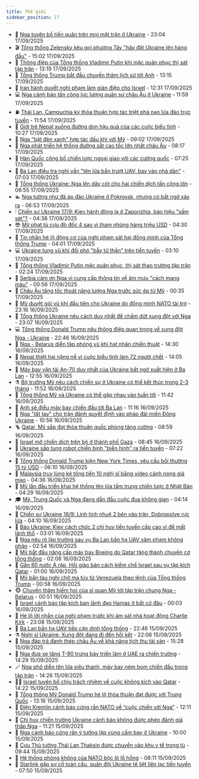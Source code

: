 ```yaml
---
title: Thế giới
sidebar_position: 17
---
```


<!-- dantri-the-gioi:START -->
- 🌋 [Nga tuyên bố tiến quân trên mọi mặt trận ở Ukraine](https://dantri.com.vn/the-gioi/nga-tuyen-bo-tien-quan-tren-moi-mat-tran-o-ukraine-20250918055822895.htm) - 23:04 17/09/2025
- 🎬 [Tổng thống Zelensky kêu gọi phương Tây &quot;hãy đặt Ukraine lên hàng đầu&quot;](https://dantri.com.vn/the-gioi/tong-thong-zelensky-keu-goi-phuong-tay-hay-dat-ukraine-len-hang-dau-20250917212614745.htm) - 15:02 17/09/2025
- 🧰 [Thông điệp của Tổng thống Vladimir Putin khi mặc quân phục thị sát tập trận](https://dantri.com.vn/the-gioi/thong-diep-cua-tong-thong-vladimir-putin-khi-mac-quan-phuc-thi-sat-tap-tran-20250917201315813.htm) - 13:19 17/09/2025
- 🌋 [Tổng thống Trump bắt đầu chuyến thăm lịch sử tới Anh](https://dantri.com.vn/the-gioi/tong-thong-trump-bat-dau-chuyen-tham-lich-su-toi-anh-20250917192515411.htm) - 13:15 17/09/2025
- 🗽 [Iran hành quyết nghi phạm làm gián điệp cho Israel](https://dantri.com.vn/the-gioi/iran-hanh-quyet-nghi-pham-lam-gian-diep-cho-israel-20250917190002621.htm) - 12:31 17/09/2025
- 💻 [Nga cảnh báo tấn công lực lượng quân sự châu Âu ở Ukraine](https://dantri.com.vn/the-gioi/nga-canh-bao-tan-cong-luc-luong-quan-su-chau-au-o-ukraine-20250917175100351.htm) - 11:59 17/09/2025
- ⛽️ [Thái Lan, Campuchia ký thỏa thuận hợp tác triệt phá nạn lừa đảo trực tuyến](https://dantri.com.vn/the-gioi/thai-lan-campuchia-ky-thoa-thuan-hop-tac-triet-pha-nan-lua-dao-truc-tuyen-20250917172309391.htm) - 11:54 17/09/2025
- 🤩 [Giới trẻ Nepal xuống đường dọn hậu quả của các cuộc biểu tình](https://dantri.com.vn/the-gioi/gioi-tre-nepal-xuong-duong-don-hau-qua-cua-cac-cuoc-bieu-tinh-20250917171103335.htm) - 10:27 17/09/2025
- 🧐 [Nga &quot;bật đèn xanh&quot; hợp tác dầu khí với Mỹ](https://dantri.com.vn/the-gioi/nga-bat-den-xanh-hop-tac-dau-khi-voi-my-20250917155021440.htm) - 09:02 17/09/2025
- 🎊 [Nga phát triển hệ thống đường sắt cao tốc lớn nhất châu Âu](https://dantri.com.vn/the-gioi/nga-phat-trien-he-thong-duong-sat-cao-toc-lon-nhat-chau-au-20250917150405622.htm) - 08:17 17/09/2025
- 📝 [Hàn Quốc công bố chiến lược ngoại giao với các cường quốc](https://dantri.com.vn/the-gioi/han-quoc-cong-bo-chien-luoc-ngoai-giao-voi-cac-cuong-quoc-20250917141816790.htm) - 07:25 17/09/2025
- 🤡 [Ba Lan điều tra nghi vấn &quot;tên lửa bắn trượt UAV, bay vào nhà dân&quot;](https://dantri.com.vn/the-gioi/ba-lan-dieu-tra-nghi-van-ten-lua-ban-truot-uav-bay-vao-nha-dan-20250917135130890.htm) - 07:03 17/09/2025
- 🥷 [Tổng thống Ukraine: Nga lên dây cót cho hai chiến dịch tấn công lớn](https://dantri.com.vn/the-gioi/tong-thong-ukraine-nga-len-day-cot-cho-hai-chien-dich-tan-cong-lon-20250917134911799.htm) - 06:55 17/09/2025
- 🏊 [Nga tưởng như đã áp đảo Ukraine ở Pokrovsk, nhưng có bất ngờ xảy ra](https://dantri.com.vn/the-gioi/nga-tuong-nhu-da-ap-dao-ukraine-o-pokrovsk-nhung-co-bat-ngo-xay-ra-20250917123949691.htm) - 06:53 17/09/2025
- 🕯 [Chiến sự Ukraine 17/9: Kiev hành động lạ ở Zaporizhia, báo hiệu &quot;sấm sét&quot;?](https://dantri.com.vn/the-gioi/chien-su-ukraine-179-kiev-hanh-dong-la-o-zaporizhia-bao-hieu-sam-set-20250917111434495.htm) - 04:38 17/09/2025
- 😎 [Mỹ phạt tù cựu đô đốc 4 sao vì tham nhũng hàng triệu USD](https://dantri.com.vn/the-gioi/my-phat-tu-cuu-do-doc-4-sao-vi-tham-nhung-hang-trieu-usd-20250917111103684.htm) - 04:30 17/09/2025
- 🌈 [Tin nhắn hé lộ động cơ của nghi phạm sát hại đồng minh của Tổng thống Trump](https://dantri.com.vn/the-gioi/tin-nhan-he-lo-dong-co-cua-nghi-pham-sat-hai-dong-minh-cua-tong-thong-trump-20250917105044485.htm) - 04:01 17/09/2025
- 💻 [Ukraine tung vũ khí đối phó &quot;bẫy tử thần&quot; trên tiền tuyến](https://dantri.com.vn/the-gioi/ukraine-tung-vu-khi-doi-pho-bay-tu-than-tren-tien-tuyen-20250917100517917.htm) - 03:10 17/09/2025
- 🤖 [Tổng thống Vladimir Putin mặc quân phục, thị sát thao trường tập trận](https://dantri.com.vn/the-gioi/tong-thong-vladimir-putin-mac-quan-phuc-thi-sat-thao-truong-tap-tran-20250917082321479.htm) - 02:24 17/09/2025
- 🦏 [Serbia cảm ơn Nga vì cung cấp thông tin về âm mưu &quot;cách mạng màu&quot;](https://dantri.com.vn/the-gioi/serbia-cam-on-nga-vi-cung-cap-thong-tin-ve-am-muu-cach-mang-mau-20250917075513664.htm) - 00:56 17/09/2025
- 🌁 [Châu Âu tăng tốc thoát năng lượng Nga trước sức ép từ Mỹ](https://dantri.com.vn/the-gioi/chau-au-tang-toc-thoat-nang-luong-nga-truoc-suc-ep-tu-my-20250917071332000.htm) - 00:35 17/09/2025
- 🐘 [Mỹ duyệt gói vũ khí đầu tiên cho Ukraine do đồng minh NATO tài trợ](https://dantri.com.vn/the-gioi/my-duyet-goi-vu-khi-dau-tien-cho-ukraine-do-dong-minh-nato-tai-tro-20250917060900028.htm) - 23:16 16/09/2025
- 🥷 [Tổng thống Ukraine nêu cách duy nhất để chấm dứt xung đột với Nga](https://dantri.com.vn/the-gioi/tong-thong-ukraine-neu-cach-duy-nhat-de-cham-dut-xung-dot-voi-nga-20250917055615603.htm) - 23:07 16/09/2025
- 💻 [Tổng thống Donald Trump nêu thông điệp quan trọng về xung đột Nga - Ukraine](https://dantri.com.vn/the-gioi/tong-thong-donald-trump-neu-thong-diep-quan-trong-ve-xung-dot-nga-ukraine-20250917052954722.htm) - 22:46 16/09/2025
- 🎡 [Nga - Belarus diễn tập phóng vũ khí hạt nhân chiến thuật](https://dantri.com.vn/the-gioi/nga-belarus-dien-tap-phong-vu-khi-hat-nhan-chien-thuat-20250916210514827.htm) - 14:30 16/09/2025
- 🧰 [Nepal thiệt hại nặng nề vì cuộc biểu tình làm 72 người chết](https://dantri.com.vn/the-gioi/nepal-thiet-hai-nang-ne-vi-cuoc-bieu-tinh-lam-72-nguoi-chet-20250916204657453.htm) - 14:05 16/09/2025
- 🥸 [Máy bay vận tải An-70 duy nhất của Ukraine bất ngờ xuất hiện ở Ba Lan](https://dantri.com.vn/the-gioi/may-bay-van-tai-an-70-duy-nhat-cua-ukraine-bat-ngo-xuat-hien-o-ba-lan-20250916194556614.htm) - 12:55 16/09/2025
- ⚗️ [Bộ trưởng Mỹ nêu cách chiến sự ở Ukraine có thể kết thúc trong 2-3 tháng](https://dantri.com.vn/the-gioi/bo-truong-my-neu-cach-chien-su-o-ukraine-co-the-ket-thuc-trong-2-3-thang-20250916171458960.htm) - 11:52 16/09/2025
- 🌮 [Tổng thống Mỹ và Ukraine có thể gặp nhau vào tuần tới](https://dantri.com.vn/the-gioi/tong-thong-my-va-ukraine-co-the-gap-nhau-vao-tuan-toi-20250916183809594.htm) - 11:42 16/09/2025
- 🎃 [Anh sẽ điều máy bay chiến đấu tới Ba Lan](https://dantri.com.vn/the-gioi/anh-se-dieu-may-bay-chien-dau-toi-ba-lan-20250916173157774.htm) - 11:16 16/09/2025
- 💫 [Nga &quot;tất tay&quot; cho trận đánh quyết định vào pháo đài miền Đông Ukraine](https://dantri.com.vn/the-gioi/nga-tat-tay-cho-tran-danh-quyet-dinh-vao-phao-dai-mien-dong-ukraine-20250916164918407.htm) - 10:56 16/09/2025
- 🪜 [Qatar, Mỹ sắp đạt thỏa thuận quốc phòng tăng cường](https://dantri.com.vn/the-gioi/qatar-my-sap-dat-thoa-thuan-quoc-phong-tang-cuong-20250916154513875.htm) - 08:59 16/09/2025
- 🌋 [Israel mở chiến dịch trên bộ ở thành phố Gaza](https://dantri.com.vn/the-gioi/israel-mo-chien-dich-tren-bo-o-thanh-pho-gaza-20250916153325696.htm) - 08:45 16/09/2025
- 🦏 [Ukraine sắp tung robot chiến binh &quot;biến hình&quot; ra tiền tuyến](https://dantri.com.vn/the-gioi/ukraine-sap-tung-robot-chien-binh-bien-hinh-ra-tien-tuyen-20250916134247620.htm) - 07:22 16/09/2025
- 👀 [Tổng thống Donald Trump kiện New York Times, yêu cầu bồi thường 15 tỷ USD](https://dantri.com.vn/the-gioi/tong-thong-donald-trump-kien-new-york-times-yeu-cau-boi-thuong-15-ty-usd-20250916114117744.htm) - 06:10 16/09/2025
- 🧰 [Malaysia truy lùng kẻ tống tiền 10 nghị sĩ bằng video cảnh nóng giả mạo](https://dantri.com.vn/the-gioi/malaysia-truy-lung-ke-tong-tien-10-nghi-si-bang-video-canh-nong-gia-mao-20250916112339568.htm) - 04:36 16/09/2025
- 🚀 [Mỹ lần đầu triển khai hệ thống tên lửa tầm trung chiến lược ở Nhật Bản](https://dantri.com.vn/the-gioi/my-lan-dau-trien-khai-he-thong-ten-lua-tam-trung-chien-luoc-o-nhat-ban-20250916111751521.htm) - 04:29 16/09/2025
- 🎓 [Mỹ, Trung Quốc và Nga đang dẫn đầu cuộc đua không gian](https://dantri.com.vn/the-gioi/my-trung-quoc-va-nga-dang-dan-dau-cuoc-dua-khong-gian-20250915154829948.htm) - 04:14 16/09/2025
- 🥸 [Chiến sự Ukraine 16/9: Lính tinh nhuệ 2 bên vào trận, Dobropolye rực lửa](https://dantri.com.vn/the-gioi/chien-su-ukraine-169-linh-tinh-nhue-2-ben-vao-tran-dobropolye-ruc-lua-20250916105006880.htm) - 04:10 16/09/2025
- 🦅 [Báo Ukraine: Kiev cách chức 2 chỉ huy tiền tuyến cấp cao vì để mất lãnh thổ](https://dantri.com.vn/the-gioi/bao-ukraine-kiev-cach-chuc-2-chi-huy-tien-tuyen-cap-cao-vi-de-mat-lanh-tho-20250916095911671.htm) - 03:01 16/09/2025
- 🤭 [Nga nêu rõ lập trường sau vụ Ba Lan bắn hạ UAV xâm phạm không phận](https://dantri.com.vn/the-gioi/nga-neu-ro-lap-truong-sau-vu-ba-lan-ban-ha-uav-xam-pham-khong-phan-20250916095125517.htm) - 02:54 16/09/2025
- 🤖 [Mỹ bắt đầu nâng cấp máy bay Boeing do Qatar tặng thành chuyên cơ tổng thống](https://dantri.com.vn/the-gioi/my-bat-dau-nang-cap-may-bay-boeing-do-qatar-tang-thanh-chuyen-co-tong-thong-20250916084824518.htm) - 02:08 16/09/2025
- 🐲 [Gần 60 nước Ả rập, Hồi giáo bàn cách kiềm chế Israel sau vụ tập kích Qatar](https://dantri.com.vn/the-gioi/gan-60-nuoc-a-rap-hoi-giao-ban-cach-kiem-che-israel-sau-vu-tap-kich-qatar-20250916072028958.htm) - 01:00 16/09/2025
- 🫣 [Mỹ bắn tàu nghi chở ma túy từ Venezuela theo lệnh của Tổng thống Trump](https://dantri.com.vn/the-gioi/my-ban-tau-nghi-cho-ma-tuy-tu-venezuela-theo-lenh-cua-tong-thong-trump-20250916061345055.htm) - 00:58 16/09/2025
- 🐵 [Chuyến thăm hiếm hoi của sĩ quan Mỹ tới tập trận chung Nga - Belarus](https://dantri.com.vn/the-gioi/chuyen-tham-hiem-hoi-cua-si-quan-my-toi-tap-tran-chung-nga-belarus-20250916073546534.htm) - 00:51 16/09/2025
- 🫶 [Israel cảnh báo tập kích ban lãnh đạo Hamas ở bất cứ đâu](https://dantri.com.vn/the-gioi/israel-canh-bao-tap-kich-ban-lanh-dao-hamas-o-bat-cu-dau-20250916065640045.htm) - 00:03 16/09/2025
- 💃 [Hé lộ lời nhắn của nghi phạm trước khi ám sát nhà hoạt động Charlie Kirk](https://dantri.com.vn/the-gioi/he-lo-loi-nhan-cua-nghi-pham-truoc-khi-am-sat-nha-hoat-dong-charlie-kirk-20250916004432825.htm) - 23:08 15/09/2025
- 💫 [Ba Lan bắn hạ UAV tiếp cận dinh tổng thống](https://dantri.com.vn/the-gioi/ba-lan-ban-ha-uav-tiep-can-dinh-tong-thong-20250916054104367.htm) - 22:46 15/09/2025
- ⚗️ [Nghị sĩ Ukraine: Xung đột đang đi đến hồi kết](https://dantri.com.vn/the-gioi/nghi-si-ukraine-xung-dot-dang-di-den-hoi-ket-20250916001458030.htm) - 22:06 15/09/2025
- 🥷 [Nga đáp trả đanh thép châu Âu về khả năng tịch thu tài sản](https://dantri.com.vn/the-gioi/nga-dap-tra-danh-thep-chau-au-ve-kha-nang-tich-thu-tai-san-20250915214845721.htm) - 15:28 15/09/2025
- 🥸 [Nga đưa xe tăng T-90 trưng bày triển lãm ở UAE ra chiến trường](https://dantri.com.vn/the-gioi/nga-dua-xe-tang-t-90-trung-bay-trien-lam-o-uae-ra-chien-truong-20250915144053815.htm) - 14:29 15/09/2025
- 🪄 [Nga phô diễn tên lửa siêu thanh, máy bay ném bom chiến đấu trong tập trận](https://dantri.com.vn/the-gioi/nga-pho-dien-ten-lua-sieu-thanh-may-bay-nem-bom-chien-dau-trong-tap-tran-20250915200007042.htm) - 14:26 15/09/2025
- 🧑‍💻 [Israel tuyên bố chịu trách nhiệm về cuộc không kích vào Qatar](https://dantri.com.vn/the-gioi/israel-tuyen-bo-chiu-trach-nhiem-ve-cuoc-khong-kich-vao-qatar-20250915205001313.htm) - 14:22 15/09/2025
- 🤭 [Tổng thống Mỹ Donald Trump hé lộ thỏa thuận đạt được với Trung Quốc](https://dantri.com.vn/the-gioi/tong-thong-my-donald-trump-he-lo-thoa-thuan-dat-duoc-voi-trung-quoc-20250915201354342.htm) - 13:16 15/09/2025
- 🗽 [Điện Kremlin cảnh báo cứng rắn NATO về “cuộc chiến với Nga”](https://dantri.com.vn/the-gioi/dien-kremlin-canh-bao-cung-ran-nato-ve-cuoc-chien-voi-nga-20250915185313942.htm) - 12:11 15/09/2025
- 🤖 [Chỉ huy chiến trường Ukraine cảnh báo không được phép đánh giá thấp Nga](https://dantri.com.vn/the-gioi/chi-huy-chien-truong-ukraine-canh-bao-khong-duoc-phep-danh-gia-thap-nga-20250915171124598.htm) - 11:21 15/09/2025
- 🌈 [Nga cảnh báo cứng rắn ý tưởng lập vùng cấm bay ở Ukraine](https://dantri.com.vn/the-gioi/nga-canh-bao-cung-ran-y-tuong-lap-vung-cam-bay-o-ukraine-20250915160807083.htm) - 10:00 15/09/2025
- 🤩 [Cựu Thủ tướng Thái Lan Thaksin được chuyển vào khu y tế trong tù](https://dantri.com.vn/the-gioi/cuu-thu-tuong-thai-lan-thaksin-duoc-chuyen-vao-khu-y-te-trong-tu-20250915160302605.htm) - 09:44 15/09/2025
- 🤗 [Hệ thống phòng không của NATO bộc lộ lỗ hổng](https://dantri.com.vn/the-gioi/he-thong-phong-khong-cua-nato-boc-lo-lo-hong-20250915145210659.htm) - 08:11 15/09/2025
- 🙉 [Starlink gặp sự cố toàn cầu, quân đội Ukraine tê liệt liên lạc tiền tuyến](https://dantri.com.vn/the-gioi/starlink-gap-su-co-toan-cau-quan-doi-ukraine-te-liet-lien-lac-tien-tuyen-20250915141853426.htm) - 07:50 15/09/2025<!-- dantri-the-gioi:END -->
